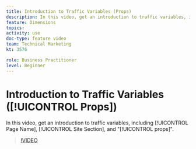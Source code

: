 ```yaml
---
title: Introduction to Traffic Variables (Props)
description: In this video, get an introduction to traffic variables, including Page Name, Site Section, and "props".
feature: Dimensions
topics: 
activity: use
doc-type: feature video
team: Technical Marketing
kt: 3576

role: Business Practitioner
level: Beginner
---
```


# Introduction to Traffic Variables ([!UICONTROL Props])

In this video, get an introduction to traffic variables, including [!UICONTROL Page Name], [!UICONTROL Site Section], and "[!UICONTROL props]".

>[!VIDEO](https://video.tv.adobe.com/v/28767/?quality=12)
